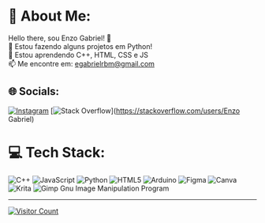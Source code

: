 # 💫 About Me:
Hello there, sou Enzo Gabriel! 👋<br>🔭 Estou fazendo alguns projetos em Python!<br>🌱 Estou aprendendo C++, HTML, CSS e JS<br>📫 Me encontre em: egabrielrbm@gmail.com


## 🌐 Socials:
[![Instagram](https://img.shields.io/badge/Instagram-%23E4405F.svg?logo=Instagram&logoColor=white)](https://instagram.com/omanokondz) [![Stack Overflow](https://img.shields.io/badge/-Stackoverflow-FE7A16?logo=stack-overflow&logoColor=white)](https://stackoverflow.com/users/Enzo Gabriel) 

# 💻 Tech Stack:
![C++](https://img.shields.io/badge/C++-00599C?style=for-the-badge&logo=c%2B%2B&logoColor=white) ![JavaScript](https://img.shields.io/badge/JavaScript-F7DF1E?style=for-the-badge&logo=javascript&logoColor=333333) ![Python](https://img.shields.io/badge/Python-3670A0?style=for-the-badge&logo=python&logoColor=ffdd54) ![HTML5](https://img.shields.io/badge/HTML5-E34F26?style=for-the-badge&logo=html5&logoColor=white) ![Arduino](https://img.shields.io/badge/Arduino-00979D?style=for-the-badge&logo=Arduino&logoColor=white) 	![Figma](https://img.shields.io/badge/Figma-F24E1E?style=for-the-badge&logo=figma&logoColor=white) ![Canva](https://img.shields.io/badge/Canva-00C4CC?style=for-the-badge&logo=Canva&logoColor=white) ![Krita](https://img.shields.io/badge/Krita-203759?style=for-the-badge&logo=krita&logoColor=EEF37B) ![Gimp Gnu Image Manipulation Program](https://img.shields.io/badge/Gimp-657D8B?style=for-the-badge&logo=gimp&logoColor=FFFFFF)


---
[![Visitor Count](https://visitor-badge.laobi.icu/badge?page_id=EnzoGbrl.EnzoGbrl)](https://github.com/EnzoGbrl) 
